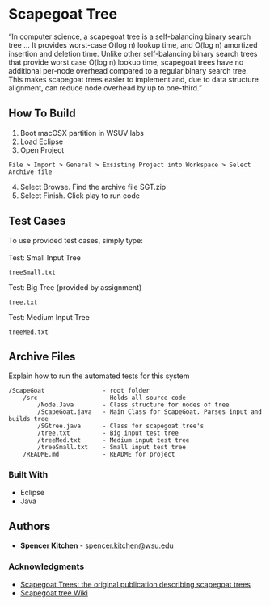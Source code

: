 # Scapegoat Tree  

“In computer science, a scapegoat tree is a self-balancing binary search tree … It provides
worst-case O(log n) lookup time, and O(log n) amortized insertion and deletion time. Unlike
other self-balancing binary search trees that provide worst case O(log n) lookup time, 
scapegoat trees have no additional per-node overhead compared to a regular binary search 
tree. This makes scapegoat trees easier to implement and, due to data structure alignment, 
can reduce node overhead by up to one-third.”

## How To Build
1) Boot macOSX partition in WSUV labs
2) Load Eclipse
3) Open Project
```
File > Import > General > Exsisting Project into Workspace > Select Archive file
```
4) Select Browse. Find the archive file SGT.zip
5) Select Finish. Click play to run code

## Test Cases
To use provided test cases, simply type: <br><br>
Test: Small Input Tree 
```
treeSmall.txt       
```
Test: Big Tree (provided by assignment)
```
tree.txt            
```
Test: Medium Input Tree
```
treeMed.txt
```
## Archive Files
Explain how to run the automated tests for this system
```
/ScapeGoat                - root folder
    /src                  - Holds all source code
        /Node.Java        - Class structure for nodes of tree
        /ScapeGoat.java   - Main Class for ScapeGoat. Parses input and builds tree
        /SGtree.java      - Class for scapegoat tree's
        /tree.txt         - Big input test tree
        /treeMed.txt      - Medium input test tree
        /treeSmall.txt    - Small input test tree
    /README.md            - README for project   
```

### Built With
* Eclipse
* Java

## Authors
* **Spencer Kitchen** - spencer.kitchen@wsu.edu

### Acknowledgments
* [Scapegoat Trees: the original publication describing scapegoat trees](http://cglab.ca/~morin/teaching/5408/refs/gr93.pdf)
* [Scapegoat tree Wiki](https://en.wikipedia.org/wiki/Scapegoat_tree)


